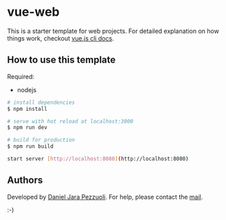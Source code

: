 # vue-web

This is a starter template for web projects.
For detailed explanation on how things work, checkout [vue.js cli docs](https://cli.vuejs.org).

## How to use this template

Required:

-   nodejs

```bash
# install dependencies
$ npm install

# serve with hot reload at localhost:3000
$ npm run dev

# build for production
$ npm run build

start server [http://localhost:8080](http://localhost:8080)
```

## Authors

Developed by [Daniel Jara Pezzuoli](http://dpezz.me).
For help, please contact the [mail](mailto:jara.pezzuoli@gmail.com).

:-)
